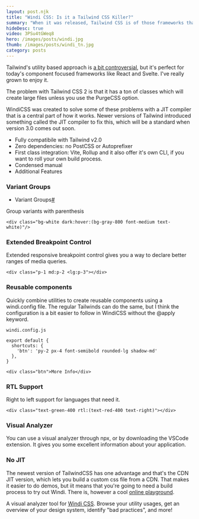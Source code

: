```yaml
---
layout: post.njk
title: "Windi CSS: Is it a Tailwind CSS Killer?"
summary: "When it was released, Tailwind CSS is of those frameworks that made everyone notice. Popularity, breeds competition and there's a contender that's been gaining ground called WindiCSS. Let's take a look at why you'd want to consider it, and then we'll build something with it."
hideDesc: true
video: 3PSu4tGWeq8
hero: /images/posts/windi.jpg
thumb: /images/posts/windi_tn.jpg
category: posts
---
```


Tailwind's utility based approach is [a bit controversial](https://adamwathan.me/css-utility-classes-and-separation-of-concerns/), but it's perfect for today's component focused frameworks like React and Svelte. I've really grown to enjoy it.

The problem with Tailwind CSS 2 is that it has a ton of classes which will create large files unless you use the PurgeCSS option.

WindiCSS was created to solve some of these problems with a JIT compiler that is a central part of how it works. Newer versions of Tailwind introduced something called the JIT compiler to fix this, which will be a standard when version 3.0 comes out soon.

- Fully compatibile with Tailwind v2.0
- Zero dependencies: no PostCSS or Autoprefixer
- First class integration: Vite, Rollup and it also offer it's own CLI, if you want to roll your own build process.
- Condensed manual
- Additional Features

### Variant Groups

- Variant Groups[#](https://windicss.org/features/#variant-groups)

Group variants with parenthesis

```
<div class="bg-white dark:hover:(bg-gray-800 font-medium text-white)"/>
```

### Extended Breakpoint Control

Extended responsive breakpoint control gives you a way to declare better ranges of media queries.

```
<div class="p-1 md:p-2 <lg:p-3"></div>
```

### Reusable components

Quickly combine utilities to create reusable components using a windi.config file. The regular Tailwinds can do the same, but I think the configuration is a bit easier to follow in WindiCSS without the @apply keyword.

`windi.config.js`

```
export default {
  shortcuts: {
    'btn': 'py-2 px-4 font-semibold rounded-lg shadow-md'
  },
}
```

```
<div class="btn">More Info</div>
```

### RTL Support

Right to left support for languages that need it.

```
<div class="text-green-400 rtl:(text-red-400 text-right)"></div>
```

### Visual Analyzer

You can use a visual analyzer through npx, or by downloading the VSCode extension. It gives you some excellent information about your application.

### No JIT

The newest version of TailwindCSS has one advantage and that's the CDN JIT version, which lets you build a custom css file from a CDN. That makes it easier to do demos, but iit means that you're going to need a build process to try out Windi. There is, however a cool [online playground](https://windicss.org/play.html).

A visual analyzer tool for [Windi CSS](https://github.com/windicss/windicss). Browse your utility usages, get an overview of your design system, identify "bad practices", and more!

